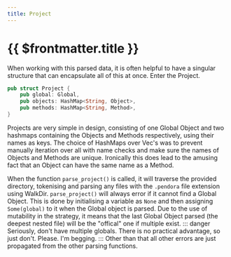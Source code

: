 ```yaml
---
title: Project
---
```


# {{ $frontmatter.title }}

When working with this parsed data, it is often helpful to have a singular structure that can encapsulate all of this at once.
Enter the Project. 
```rust
pub struct Project {
    pub global: Global,
    pub objects: HashMap<String, Object>,
    pub methods: HashMap<String, Method>,
}
```
Projects are very simple in design, consisting of one Global Object and two hashmaps containing the Objects and Methods respectively, using their names as keys.
The choice of HashMaps over Vec's was to prevent manually iteration over all with name checks and make sure the names of Objects and Methods are unique.
Ironically this does lead to the amusing fact that an Object can have the same name as a Method.

When the function `parse_project()` is called, it will traverse the provided directory, tokenising and parsing any files with the `.pendora` file extension using WalkDir.
`parse_project()` will always error if it cannot find a Global Object. This is done by initialising a variable as `None` and then assigning `Some(global)` to it when the Global object is parsed.
Due to the use of mutability in the strategy, it means that the last Global Object parsed (the deepest nested file) will be the "offical" one if multiple exist.
::: danger
Seriously, don't have multiple globals. There is no practical advantage, so just don't. Please. I'm begging.
:::
Other than that all other errors are just propagated from the other parsing functions.

